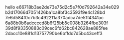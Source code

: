 hello
e66718b3ae2de73e75d2c5e7f0d792642a34e029
b2d17066d7051426ba1ca8bf3c3593f9e4c128bd
7e6d584f0c7b3c492211a370adca7de51f4341ac
6a88b0b6adccccd8b6f25bb5c008b3264fbe303f
39d8f93350883c09cec6fd62bc842628ae885fee
2dacc10e881d13757790be6bffdd7d5bc43ceff3

